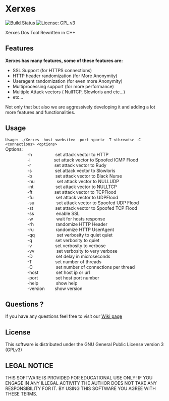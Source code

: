 # Xerxes

[![Build Status](https://travis-ci.org/sepehrdaddev/Xerxes.svg?branch=master)](https://travis-ci.org/sepehrdaddev/Xerxes)
[![License: GPL v3](https://img.shields.io/badge/License-GPL%20v3-blue.svg)](https://www.gnu.org/licenses/gpl-3.0)

Xerxes Dos Tool Rewritten in C++

## Features
**Xerxes has many features, some of these features are:**
* SSL Support (for HTTPS connections)
* HTTP header randomization (for More Anonymity)
* Useragent randomization (for even more Anonymity)
* Multiprocessing support (for more performance)
* Multiple Attack vectors ( NullTCP, Slowloris and etc...)
* etc...

Not only that but also we are aggressively developing it and adding a lot more features and functionalities.

## Usage
`Usage: ./Xerxes -host <website> -port <port> -T <threads> -C <connections> <options>`\
Options:\
&emsp;&emsp;&emsp;&emsp;&emsp;-h&nbsp;&emsp;&emsp;&emsp;&emsp;&emsp;set attack vector to HTTP\
&emsp;&emsp;&emsp;&emsp;&emsp;-i&nbsp;&emsp;&emsp;&emsp;&emsp;&emsp;set attack vector to Spoofed ICMP Flood\
&emsp;&emsp;&emsp;&emsp;&emsp;-r&nbsp;&emsp;&emsp;&emsp;&emsp;&emsp;set attack vector to Rudy\
&emsp;&emsp;&emsp;&emsp;&emsp;-s&nbsp;&emsp;&emsp;&emsp;&emsp;&emsp;set attack vector to Slowloris\
&emsp;&emsp;&emsp;&emsp;&emsp;-b&nbsp;&emsp;&emsp;&emsp;&emsp;&emsp;set attack vector to Black Nurse\
&emsp;&emsp;&emsp;&emsp;&emsp;-nu&emsp;&emsp;&emsp;&emsp;&emsp;set attack vector to NULLUDP\
&emsp;&emsp;&emsp;&emsp;&emsp;-nt&emsp;&emsp;&emsp;&emsp;&emsp;set attack vector to NULLTCP\
&emsp;&emsp;&emsp;&emsp;&emsp;-ft&emsp;&emsp;&emsp;&emsp;&emsp;set attack vector to TCPFlood\
&emsp;&emsp;&emsp;&emsp;&emsp;-fu&emsp;&emsp;&emsp;&emsp;&emsp;set attack vector to UDPFlood\
&emsp;&emsp;&emsp;&emsp;&emsp;-su&emsp;&emsp;&emsp;&emsp;&emsp;set attack vector to Spoofed UDP Flood\
&emsp;&emsp;&emsp;&emsp;&emsp;-st&emsp;&emsp;&emsp;&emsp;&emsp;set attack vector to Spoofed TCP Flood\
&emsp;&emsp;&emsp;&emsp;&emsp;-ss&emsp;&emsp;&emsp;&emsp;&emsp;enable SSL\
&emsp;&emsp;&emsp;&emsp;&emsp;-w&nbsp;&emsp;&emsp;&emsp;&emsp;&emsp;wait for hosts response\
&emsp;&emsp;&emsp;&emsp;&emsp;-rh&emsp;&emsp;&emsp;&emsp;&emsp;randomize HTTP Header\
&emsp;&emsp;&emsp;&emsp;&emsp;-ru&emsp;&emsp;&emsp;&emsp;&emsp;randomize HTTP UserAgent\
&emsp;&emsp;&emsp;&emsp;&emsp;-qq&emsp;&emsp;&emsp;&emsp;&emsp;set verbosity to quiet quiet\
&emsp;&emsp;&emsp;&emsp;&emsp;-q&nbsp;&emsp;&emsp;&emsp;&emsp;&emsp;set verbosity to quiet\
&emsp;&emsp;&emsp;&emsp;&emsp;-v&nbsp;&emsp;&emsp;&emsp;&emsp;&emsp;set verbosity to verbose\
&emsp;&emsp;&emsp;&emsp;&emsp;-vv&emsp;&emsp;&emsp;&emsp;&emsp;set verbosity to very verbose\
&emsp;&emsp;&emsp;&emsp;&emsp;-D&nbsp;&emsp;&emsp;&emsp;&emsp;&emsp;set delay in microseconds\
&emsp;&emsp;&emsp;&emsp;&emsp;-T&nbsp;&emsp;&emsp;&emsp;&emsp;&emsp;set number of threads\
&emsp;&emsp;&emsp;&emsp;&emsp;-C&nbsp;&emsp;&emsp;&emsp;&emsp;&emsp;set number of connections per thread\
&emsp;&emsp;&emsp;&emsp;&emsp;-host&emsp;&emsp;&emsp;&emsp;set host ip or url\
&emsp;&emsp;&emsp;&emsp;&emsp;-port&emsp;&emsp;&emsp;&emsp;set host port number\
&emsp;&emsp;&emsp;&emsp;&emsp;-help&emsp;&emsp;&emsp;&emsp;show help\
&emsp;&emsp;&emsp;&emsp;&emsp;-version&nbsp;&emsp;&emsp;show version

## Questions ?
If you have any questions feel free to visit our <a href="https://github.com/sepehrdaddev/Xerxes/wiki">Wiki page</a>

## License
This software is distributed under the GNU General Public License version 3 (GPLv3)

## LEGAL NOTICE
THIS SOFTWARE IS PROVIDED FOR EDUCATIONAL USE ONLY! IF YOU ENGAGE IN ANY ILLEGAL ACTIVITY THE AUTHOR DOES NOT TAKE ANY RESPONSIBILITY FOR IT. BY USING THIS SOFTWARE YOU AGREE WITH THESE TERMS.

